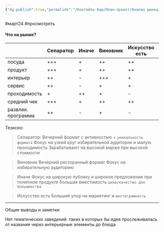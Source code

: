 ```yaml
---
{"dg-publish":true,"permalink":"/Коктейль-бар/План-проект/Анализ рынка/"}
---
```


#март24 #просмотреть 
#### Что на рынке?
|                    | Сепаратор | Иначе | Виновник | Искусство есть | Шелби | Бардак |
| :----------------- | --------- | ----- | -------- | -------------- | ----- | ------ |
| посуда             | +++       | +     | ++       | ++             | +     | -      |
| продукт            | +++       | +     | ++       | ++             | +     | -      |
| интерьер           | ++        | -     | +++      | +              | -     | -      |
| сервис             | ++        | -     | +        | +              | -     | +      |
| проходимость       | +         | ++    | +        | -              | -     | +++    |
| средний чек        | +++       | +     | ++       | ++             | +     | +      |
| развлек. программа | ++        | -     | +        | -              | ++    | ++     |

Тезисно: 

> Сепаратор: 
> Вечерний формат с активностью + `уникальность формата`
Фокус на узкий круг избирательной аудитории и малую проходимость
Зарабатывают на высокой марже при высокой стоимости

> Виновник
> Вечерний ресторанный формат
> Фокус на избирательную аудиторию

> Иначе
> Фокус на широкую публику и широкое предложение при понятном продукте 
> большая вместимость 
> `цена/качество для большинства`

> Искусство есть 
Больший упор на маркетинг и `инстаграмность`
> 

****

Общие выводы и заметки: 

Нет тематических заведений: таких в которых бы идея прослеживалась от названия через интерьерные элементы до блюда 